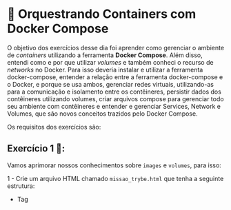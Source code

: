 # :pencil: Orquestrando Containers com Docker Compose

O objetivo dos exercícios desse dia foi aprender como gerenciar o ambiente de _containers_ utilizando a ferramenta **Docker Compose**. Além disso, entendi como e por que utilizar _volumes_ e também conheci o recurso de _networks_ no Docker. Para isso deveria instalar e utilizar a ferramenta docker-compose, entender a relação entre a ferramenta docker-compose e o Docker, e porque se usa ambos, gerenciar redes virtuais, utilizando-as para a comunicação e isolamento entre os contêineres, persistir dados dos contêineres utilizando volumes, criar arquivos compose para gerenciar todo seu ambiente com contêineres e entender e gerenciar Services, Network e Volumes, que são novos conceitos trazidos pelo Docker Compose.

Os requisitos dos exercícios são:

## Exercício 1 🚀:

Vamos aprimorar nossos conhecimentos sobre `images` e `volumes`, para isso:

1 - Crie um arquivo HTML chamado `missao_trybe.html` que tenha a seguinte estrutura:

- Tag <title> com o seguinte texto “Trybe”;
- Tag <H1> com o seguinte texto “Missão da Trybe”;
- Tag <p> com o seguinte texto “Gerar oportunidade para pessoas”;
- Salve o arquivo em qualquer lugar da sua máquina com a extensão html

2 - Crie um container para manter um servidor `httpd:2.4.54` Apache e vincule sua porta interna com a porta 4545 da sua máquina local.

3 - Após criar o container, acesse a página HTML que está rodando no servidor em seu browser.

4 - Acesse o arquivo `missao_trybe.html` e acrescente a tag `<p>` com o seguinte texto: “Nosso negócio é GENTE! #VQV”;

5 - Obtenha o id do container `httpd:2.4.54`;

6 - Obtenha o `Mounts` através da propriedade `Source`, que deve mostrar o volume desse container no _Docker Host_;

7 - Agora pare o container `httpd:2.4.54`;

8 - Exclua o seu container;

9 - Verifique se a pasta onde você salvo o arquivo html permanece no mesmo lugar;

10 - Obtenha o `IMAGE ID` do servidor;

11 - Depois de obter o `IMAGE ID`, exclua a imagem.

## Exercício 2 🚀:

Crie o arquivo Compose para subir um [ghost blog](https://ghost.org/), essa plataforma é similar com o WordPress e é utilizada para criar sites de conteúdo. Você pode ler no site oficial como criar conteúdos nele e utilizá-lo. Para esse exercício, utilizaremos apenas sua página de exemplo:

1 - Utilize a versão “3” no arquivo;

2 - Crie um `service` para subir a plataforma, utilize a imagem `ghost:1-alpine`;

3 - Publique a porta `2368`, fazendo _bind_ também para a `2368`;

4 - Suba a aplicação utilizando o `docker-compose` e então acesse a porta publicada para validar se deu tudo certo.

## Exercício 3 🚀:

Por padrão o `ghost` utiliza um [banco de dados `SQLite`](https://www.sqlite.org/index.html) interno para salvar as informações, porém, vamos alterar esse comportamento para exercitar nossos conhecimentos:

1 - Crie um novo serviço _db_ para o nosso banco de dados:

- Podemos utilizar o [banco de dados MySQL](https://hub.docker.com/_/mysql), utilize a imagem `mysql:5.7.40`;
- Precisamos definir uma senha `root` para o banco, para isso utilize a variável de ambiente `MYSQL_ROOT_PASSWORD`

2 - Agora precisamos configurar nosso serviço _ghost_ para utilizar o banco de dados:

- Defina o tipo de banco de dados a ser usado pelo `ghost` definindo a variável de ambiente `database__client` para `mysql`;
- Defina o serviço `db` como servidor do banco de dados na variável de ambiente `database__connection__host`;
- Defina as credenciais para a conexão com o banco de dados
    - Para definir a pessoa usuária (**root**), utilize a variável de ambiente `database__connection__user`
    - Para definir a senha (a mesma que definimos no nosso serviço `db`), utilize a variável de ambiente `database__connection__password`
- Defina o nome `ghost` para o nome do _database_ no banco de dados utilizando a variável de ambiente `database__connection__database`;
- Utilize a opção `depends_on` para criar relações de dependências entre os serviços.

3 - Suba o ambiente com o novo arquivo usando o `docker-compose` e então acesse a porta.

## Exercício 4:

Agora vamos praticar os conceitos de `volumes` e `networks`.

1 - Configure o nosso serviço _mysql_ para utilizar um volume, conforme vimos no conteúdo, utilize o caminho _target_ `/var/lib/mysql`.

2 - Ao invés de utilizar a rede padrão criada pelo _Compose_, defina uma rede chamada `my-network` para a comunicação dos dois serviços.

3 - Suba o ambiente com o novo arquivo usando o `docker-compose` e então acesse-o.

## Exercício 5:

Agora vamos criar um novo arquivo Compose, para rodarmos uma aplicação `React`, conforme vimos alguns exemplos do conteúdo:

1 - Inicie um novo projeto `ReactJS` utilizando o _create-react-app_;

2 - Crie o `Dockerfile`, conforme vimos na aula passada;

3 - Crie um novo arquivo _Compose_ utilizando a versão `3`;

4 - Defina um serviço no arquivo para nosso _app_, para isso utilize a opção `build` para apontar para o `Dockerfile`;

5 - Publique a porta exposta no `Dockerfile` fazendo bind para a porta `8080` do localhost;

## Exercício 6:

Para simularmos o processo de desenvolvimento, faça a alteração em alguma parte do código do _app react_, e então execute o comando para subir o serviço novamente, “rebuildando” a imagem para aplicar as alterações.

## Exercício 7:

Crie um arquivo Compose para subir o WordPress com _MySQL_:

1 - Utilize a imagem `wordpress:php8.0` e `mysql:5.7.40`;

2 - Faça bind da porta `80` do container do _wordpress_ para `8080` do _host_;

3 - Defina as seguintes variáveis para o _wordpress_:

- WORDPRESS_DB_HOST: db:3306
- WORDPRESS_DB_USER: wordpress
- WORDPRESS_DB_PASSWORD: wordpress
- WORDPRESS_DB_NAME: wordpress

4 - Defina as seguintes variáveis para o _mysql_:

- MYSQL_ROOT_PASSWORD: somewordpress
- MYSQL_DATABASE: wordpress
- MYSQL_USER: wordpress
- MYSQL_PASSWORD: wordpress

5 - Defina o volume `db_data` para o _mysql_;

6 - Utilize o parâmetro `depends_on` para criar dependência entre os serviços;

7 - Adicione a política de `restart` com o valor `always` aos serviços;

8 - Suba os serviços utilizando `docker-compose` e abra no terminal para validar o funcionamento.
